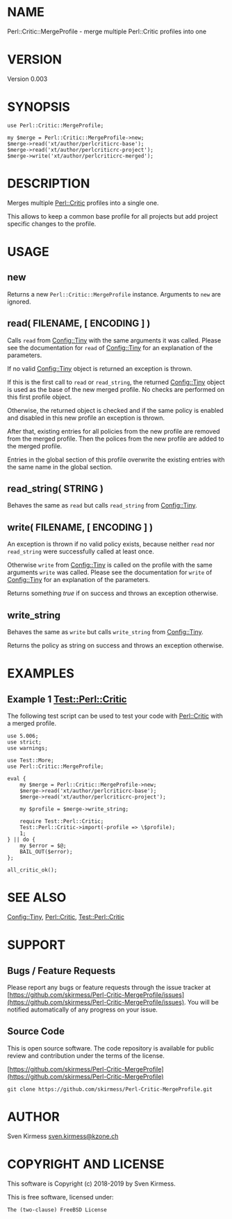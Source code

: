 # NAME

Perl::Critic::MergeProfile - merge multiple Perl::Critic profiles into one

# VERSION

Version 0.003

# SYNOPSIS

    use Perl::Critic::MergeProfile;

    my $merge = Perl::Critic::MergeProfile->new;
    $merge->read('xt/author/perlcriticrc-base');
    $merge->read('xt/author/perlcriticrc-project');
    $merge->write('xt/author/perlcriticrc-merged');

# DESCRIPTION

Merges multiple [Perl::Critic](https://metacpan.org/pod/Perl::Critic) profiles into a single one.

This allows to keep a common base profile for all projects but add project
specific changes to the profile.

# USAGE

## new

Returns a new `Perl::Critic::MergeProfile`
instance. Arguments to `new` are ignored.

## read( FILENAME, \[ ENCODING \] )

Calls `read` from [Config::Tiny](https://metacpan.org/pod/Config::Tiny) with the same arguments it
was called. Please see the documentation for `read` of
[Config::Tiny](https://metacpan.org/pod/Config::Tiny) for an explanation of the parameters.

If no valid [Config::Tiny](https://metacpan.org/pod/Config::Tiny) object is returned an exception is
thrown.

If this is the first call to `read` or `read_string`, the returned
[Config::Tiny](https://metacpan.org/pod/Config::Tiny) object is used as the base of the new merged
profile. No checks are performed on this first profile object.

Otherwise, the returned object is checked and if the same policy is enabled
and disabled in this new profile an exception is thrown.

After that, existing entries for all policies from the new profile are
removed from the merged profile. Then the polices from the new profile are
added to the merged profile.

Entries in the global section of this profile overwrite the existing entries
with the same name in the global section.

## read\_string( STRING )

Behaves the same as `read` but calls `read_string` from
[Config::Tiny](https://metacpan.org/pod/Config::Tiny).

## write( FILENAME, \[ ENCODING \] )

An exception is thrown if no valid policy exists, because neither `read` nor
`read_string` were successfully called at least once.

Otherwise `write` from [Config::Tiny](https://metacpan.org/pod/Config::Tiny) is called on the profile
with the same arguments `write` was called. Please see the documentation for
`write` of [Config::Tiny](https://metacpan.org/pod/Config::Tiny) for an explanation of the parameters.

Returns something _true_ if on success and throws an exception otherwise.

## write\_string

Behaves the same as `write` but calls `write_string` from
[Config::Tiny](https://metacpan.org/pod/Config::Tiny).

Returns the policy as string on success and throws an exception otherwise.

# EXAMPLES

## Example 1 [Test::Perl::Critic](https://metacpan.org/pod/Test::Perl::Critic)

The following test script can be used to test your code with
[Perl::Critic](https://metacpan.org/pod/Perl::Critic) with a merged profile.

    use 5.006;
    use strict;
    use warnings;

    use Test::More;
    use Perl::Critic::MergeProfile;

    eval {
        my $merge = Perl::Critic::MergeProfile->new;
        $merge->read('xt/author/perlcriticrc-base');
        $merge->read('xt/author/perlcriticrc-project');

        my $profile = $merge->write_string;

        require Test::Perl::Critic;
        Test::Perl::Critic->import(-profile => \$profile);
        1;
    } || do {
        my $error = $@;
        BAIL_OUT($error);
    };

    all_critic_ok();

# SEE ALSO

[Config::Tiny](https://metacpan.org/pod/Config::Tiny), [Perl::Critic](https://metacpan.org/pod/Perl::Critic),
[Test::Perl::Critic](https://metacpan.org/pod/Test::Perl::Critic)

# SUPPORT

## Bugs / Feature Requests

Please report any bugs or feature requests through the issue tracker
at [https://github.com/skirmess/Perl-Critic-MergeProfile/issues](https://github.com/skirmess/Perl-Critic-MergeProfile/issues).
You will be notified automatically of any progress on your issue.

## Source Code

This is open source software. The code repository is available for
public review and contribution under the terms of the license.

[https://github.com/skirmess/Perl-Critic-MergeProfile](https://github.com/skirmess/Perl-Critic-MergeProfile)

    git clone https://github.com/skirmess/Perl-Critic-MergeProfile.git

# AUTHOR

Sven Kirmess <sven.kirmess@kzone.ch>

# COPYRIGHT AND LICENSE

This software is Copyright (c) 2018-2019 by Sven Kirmess.

This is free software, licensed under:

    The (two-clause) FreeBSD License
